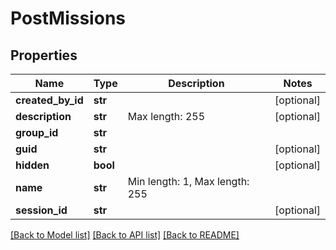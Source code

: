 # PostMissions

## Properties
Name | Type | Description | Notes
------------ | ------------- | ------------- | -------------
**created_by_id** | **str** |  | [optional] 
**description** | **str** | Max length: 255 | [optional] 
**group_id** | **str** |  | 
**guid** | **str** |  | [optional] 
**hidden** | **bool** |  | [optional] 
**name** | **str** | Min length: 1, Max length: 255 | 
**session_id** | **str** |  | [optional] 

[[Back to Model list]](../README.md#documentation-for-models) [[Back to API list]](../README.md#documentation-for-api-endpoints) [[Back to README]](../README.md)

